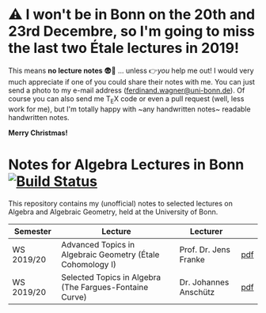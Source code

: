 # :warning: I won't be in Bonn on the 20th and 23rd Decembre, so I'm going to miss the last two Étale lectures in 2019!

This means **no lecture notes :fearful::grimacing:** ... unless :point_right:*you* help me out! I would very much appreciate if one of you could share their notes with me. You can just send a photo to my e-mail address ([ferdinand.wagner@uni-bonn.de](mailto:ferdinand.wagner@uni-bonn.de)). Of course you can also send me T<sub>E</sub>X code or even a pull request (well, less work for me), but I'm totally happy with ~any handwritten notes~ readable handwritten notes. 

**Merry Christmas!**

# Notes for Algebra Lectures in Bonn [![Build Status](https://travis-ci.com/FlorianAdler/AlgebraBonn.svg?branch=master)](https://travis-ci.com/FlorianAdler/AlgebraBonn)

This repository contains my (unofficial) notes to selected lectures on Algebra and Algebraic Geometry, held at the University of Bonn.

| Semester | Lecture | Lecturer | |
| --- | --- | --- | --- |
| WS 2019/20 | Advanced Topics in Algebraic Geometry (Étale Cohomology I) | Prof. Dr. Jens Franke | [pdf](https://florianadler.github.io/AlgebraBonn/EtaleI.pdf) |
| WS 2019/20 | Selected Topics in Algebra (The Fargues-Fontaine Curve) | Dr. Johannes Anschütz | [pdf](https://florianadler.github.io/AlgebraBonn/FF.pdf) |
